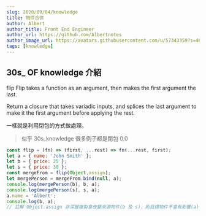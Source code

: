 ```yaml
---
slug: 2020/09/04/knowledge
title: 物件合併
author: Albert
author_title: Front End Engineer
author_url: https://github.com/Albertnotes
author_image_url: https://avatars.githubusercontent.com/u/57343359?s=460&u=196d3b133abafbd8294ac0cfb8713961291bb1a3&v=4
tags: [knowledge]
---
```


## 30s\_ OF knowledge 介紹

flip
Flip takes a function as an argument, then makes the first argument the last.

<!--truncate-->

Return a closure that takes variadic inputs, and splices the last argument to make it the first argument before applying the rest.

一樣就是利用閉包的方式做處理。

> 似乎 30s_knowledge 很多例子都是閉包 0.0

```jsx
const flip = (fn) => (first, ...rest) => fn(...rest, first);
let a = { name: 'John Smith' };
let b = { price: 25 };
let s = { price: 30 };
const mergeFrom = flip(Object.assign);
let mergePerson = mergeFrom.bind(null, a);
console.log(mergePerson(b), b, a);
console.log(mergePerson(s), s, a);
a.name = 'Albert';
console.log(b, a);
// 註解 Object.assign 非深層複製會改變來源物件(b 及 s)，則目標物件不會有影響(a)
```
